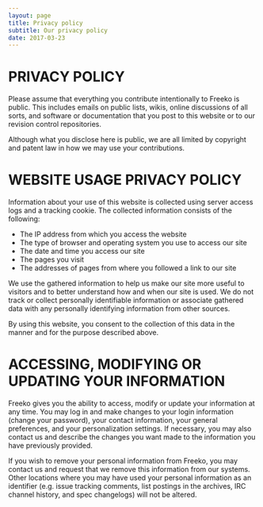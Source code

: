 ```yaml
---
layout: page
title: Privacy policy
subtitle: Our privacy policy
date: 2017-03-23
---
```


# PRIVACY POLICY
Please assume that everything you contribute intentionally to Freeko is public. This includes emails on public lists, wikis, online discussions of all sorts, and software or documentation that you post to this website or to our revision control repositories.

Although what you disclose here is public, we are all limited by copyright and patent law in how we may use your contributions.

# WEBSITE USAGE PRIVACY POLICY
Information about your use of this website is collected using server access logs and a tracking cookie. The collected information consists of the following:

* The IP address from which you access the website
* The type of browser and operating system you use to access our site
* The date and time you access our site
* The pages you visit
* The addresses of pages from where you followed a link to our site

We use the gathered information to help us make our site more useful to visitors and to better understand how and when our site is used. We do not track or collect personally identifiable information or associate gathered data with any personally identifying information from other sources.

By using this website, you consent to the collection of this data in the manner and for the purpose described above.

# ACCESSING, MODIFYING OR UPDATING YOUR INFORMATION
Freeko gives you the ability to access, modify or update your information at any time. You may log in and make changes to your login information (change your password), your contact information, your general preferences, and your personalization settings. If necessary, you may also contact us and describe the changes you want made to the information you have previously provided.

If you wish to remove your personal information from Freeko, you may contact us and request that we remove this information from our systems. Other locations where you may have used your personal information as an identifier (e.g. issue tracking comments, list postings in the archives, IRC channel history, and spec changelogs) will not be altered.
